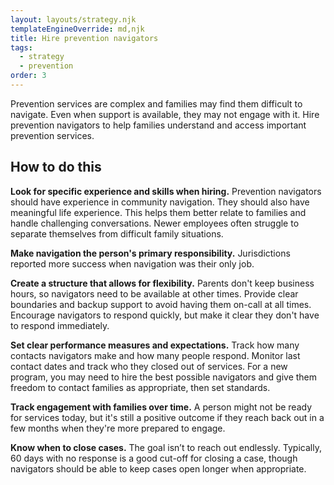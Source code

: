 ```yaml
---
layout: layouts/strategy.njk
templateEngineOverride: md,njk
title: Hire prevention navigators
tags:
  - strategy
  - prevention
order: 3
---
```

Prevention services are complex and families may find them difficult to navigate. Even when support is available, they may not engage with it. Hire prevention navigators to help families understand and access important prevention services.

## How to do this

**Look for specific experience and skills when hiring.** Prevention navigators should have experience in community navigation. They should also have meaningful life experience. This helps them better relate to families and handle challenging conversations. Newer employees often struggle to separate themselves from difficult family situations.

**Make navigation the person's primary responsibility.** Jurisdictions reported more success when navigation was their only job.

**Create a structure that allows for flexibility.** Parents don't keep business hours, so navigators need to be available at other times. Provide clear boundaries and backup support to avoid having them on-call at all times. Encourage navigators to respond quickly, but make it clear they don't have to respond immediately.

**Set clear performance measures and expectations.** Track how many contacts navigators make and how many people respond. Monitor last contact dates and track who they closed out of services. For a new program, you may need to hire the best possible navigators and give them freedom to contact families as appropriate, then set standards.

**Track engagement with families over time.** A person might not be ready for services today, but it's still a positive outcome if they reach back out in a few months when they're more prepared to engage.

**Know when to close cases.** The goal isn’t to reach out endlessly. Typically, 60 days with no response is a good cut-off for closing a case, though navigators should be able to keep cases open longer when appropriate.